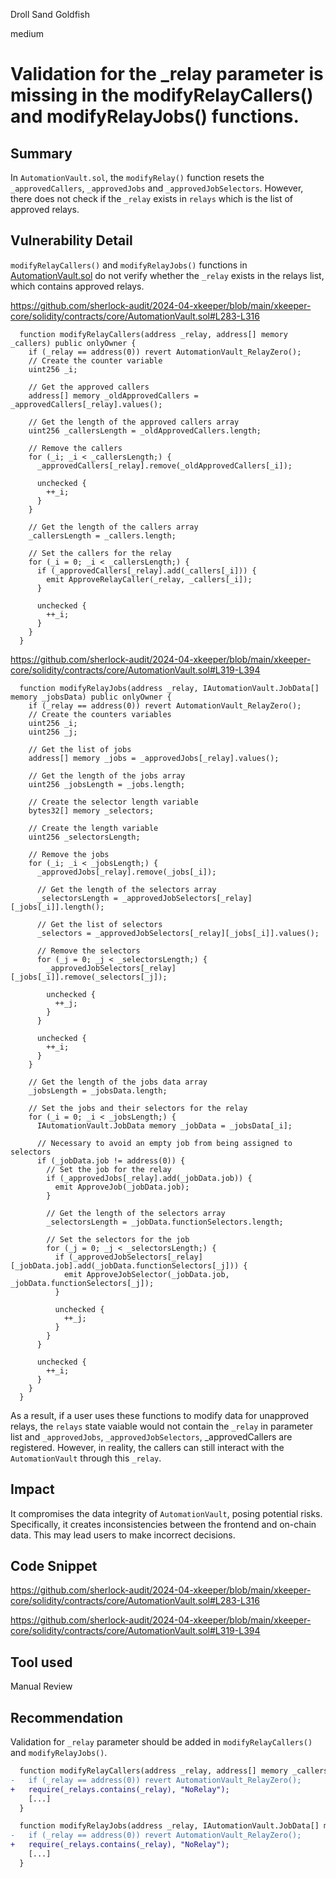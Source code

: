 Droll Sand Goldfish

medium

# Validation for the _relay parameter is missing in the modifyRelayCallers() and modifyRelayJobs() functions.

## Summary

In `AutomationVault.sol`, the `modifyRelay()` function resets the `_approvedCallers`, `_approvedJobs` and `_approvedJobSelectors`. However, there does not check if the `_relay` exists in `relays` which is the list of approved relays.

## Vulnerability Detail

`modifyRelayCallers()` and `modifyRelayJobs()` functions in [AutomationVault.sol](https://github.com/sherlock-audit/2024-04-xkeeper/blob/main/xkeeper-core/solidity/contracts/core/AutomationVault.sol) do not verify whether the `_relay` exists in the relays list, which contains approved relays.

https://github.com/sherlock-audit/2024-04-xkeeper/blob/main/xkeeper-core/solidity/contracts/core/AutomationVault.sol#L283-L316

```solidity
  function modifyRelayCallers(address _relay, address[] memory _callers) public onlyOwner {
    if (_relay == address(0)) revert AutomationVault_RelayZero();
    // Create the counter variable
    uint256 _i;

    // Get the approved callers
    address[] memory _oldApprovedCallers = _approvedCallers[_relay].values();

    // Get the length of the approved callers array
    uint256 _callersLength = _oldApprovedCallers.length;

    // Remove the callers
    for (_i; _i < _callersLength;) {
      _approvedCallers[_relay].remove(_oldApprovedCallers[_i]);

      unchecked {
        ++_i;
      }
    }

    // Get the length of the callers array
    _callersLength = _callers.length;

    // Set the callers for the relay
    for (_i = 0; _i < _callersLength;) {
      if (_approvedCallers[_relay].add(_callers[_i])) {
        emit ApproveRelayCaller(_relay, _callers[_i]);
      }

      unchecked {
        ++_i;
      }
    }
  }
```

https://github.com/sherlock-audit/2024-04-xkeeper/blob/main/xkeeper-core/solidity/contracts/core/AutomationVault.sol#L319-L394

```solidity
  function modifyRelayJobs(address _relay, IAutomationVault.JobData[] memory _jobsData) public onlyOwner {
    if (_relay == address(0)) revert AutomationVault_RelayZero();
    // Create the counters variables
    uint256 _i;
    uint256 _j;

    // Get the list of jobs
    address[] memory _jobs = _approvedJobs[_relay].values();

    // Get the length of the jobs array
    uint256 _jobsLength = _jobs.length;

    // Create the selector length variable
    bytes32[] memory _selectors;

    // Create the length variable
    uint256 _selectorsLength;

    // Remove the jobs
    for (_i; _i < _jobsLength;) {
      _approvedJobs[_relay].remove(_jobs[_i]);

      // Get the length of the selectors array
      _selectorsLength = _approvedJobSelectors[_relay][_jobs[_i]].length();

      // Get the list of selectors
      _selectors = _approvedJobSelectors[_relay][_jobs[_i]].values();

      // Remove the selectors
      for (_j = 0; _j < _selectorsLength;) {
        _approvedJobSelectors[_relay][_jobs[_i]].remove(_selectors[_j]);

        unchecked {
          ++_j;
        }
      }

      unchecked {
        ++_i;
      }
    }

    // Get the length of the jobs data array
    _jobsLength = _jobsData.length;

    // Set the jobs and their selectors for the relay
    for (_i = 0; _i < _jobsLength;) {
      IAutomationVault.JobData memory _jobData = _jobsData[_i];

      // Necessary to avoid an empty job from being assigned to selectors
      if (_jobData.job != address(0)) {
        // Set the job for the relay
        if (_approvedJobs[_relay].add(_jobData.job)) {
          emit ApproveJob(_jobData.job);
        }

        // Get the length of the selectors array
        _selectorsLength = _jobData.functionSelectors.length;

        // Set the selectors for the job
        for (_j = 0; _j < _selectorsLength;) {
          if (_approvedJobSelectors[_relay][_jobData.job].add(_jobData.functionSelectors[_j])) {
            emit ApproveJobSelector(_jobData.job, _jobData.functionSelectors[_j]);
          }

          unchecked {
            ++_j;
          }
        }
      }

      unchecked {
        ++_i;
      }
    }
  }
```

As a result, if a user uses these functions to modify data for unapproved relays, the `relays` state vaiable would not contain the `_relay` in parameter list and `_approvedJobs`, `_approvedJobSelectors`, _approvedCallers are registered. However, in reality, the callers can still interact with the `AutomationVault` through this `_relay`.

## Impact

It compromises the data integrity of `AutomationVault`, posing potential risks. Specifically, it creates inconsistencies between the frontend and on-chain data. This may lead users to make incorrect decisions.

## Code Snippet

https://github.com/sherlock-audit/2024-04-xkeeper/blob/main/xkeeper-core/solidity/contracts/core/AutomationVault.sol#L283-L316

https://github.com/sherlock-audit/2024-04-xkeeper/blob/main/xkeeper-core/solidity/contracts/core/AutomationVault.sol#L319-L394

## Tool used

Manual Review

## Recommendation

Validation for `_relay` parameter should be added in `modifyRelayCallers()` and `modifyRelayJobs()`.

```diff
  function modifyRelayCallers(address _relay, address[] memory _callers) public onlyOwner {
-   if (_relay == address(0)) revert AutomationVault_RelayZero();
+   require(_relays.contains(_relay), "NoRelay");
    [...]
  }
```

```diff
  function modifyRelayJobs(address _relay, IAutomationVault.JobData[] memory _jobsData) public onlyOwner {
-   if (_relay == address(0)) revert AutomationVault_RelayZero();
+   require(_relays.contains(_relay), "NoRelay");
    [...]
  }
```
